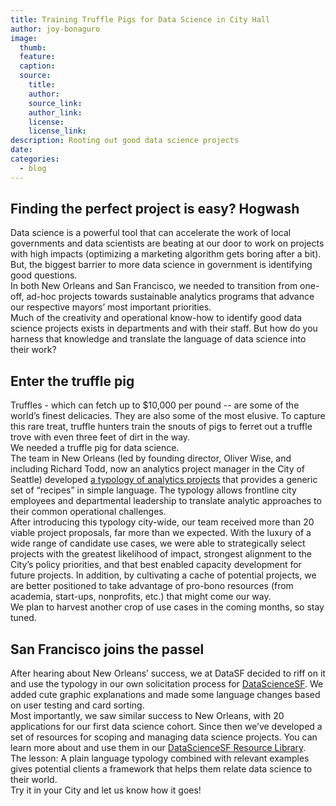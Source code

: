 ```yaml
---
title: Training Truffle Pigs for Data Science in City Hall
author: joy-bonaguro
image:
  thumb:
  feature:
  caption:
  source:
    title:
    author:
    source_link:
    author_link:
    license:
    license_link:
description: Rooting out good data science projects
date:
categories:
  - blog
---
```



## Finding the perfect project is easy? Hogwash

Data science is a powerful tool that can accelerate the work of local governments and data scientists are beating at our door to work on projects with high impacts (optimizing a marketing algorithm gets boring after a bit). But, the biggest barrier to more data science in government is identifying good questions.&nbsp;<br>In both New Orleans and San Francisco, we needed to transition from one-off, ad-hoc projects towards sustainable analytics programs that advance our respective mayors’ most important priorities.<br>Much of the creativity and operational know-how to identify good data science projects exists in departments and with their staff. But how do you harness that knowledge and translate the language of data science into their work?

## Enter the truffle pig

Truffles - which can fetch up to $10,000 per pound -- are some of the world’s finest delicacies. They are also some of the most elusive. To capture this rare treat, truffle hunters train the snouts of pigs to ferret out a truffle trove with even three feet of dirt in the way.<br>We needed a truffle pig for data science.<br>The team in New Orleans (led by founding director, Oliver Wise, and including Richard Todd, now an analytics project manager in the City of Seattle) developed [a typology of analytics projects](http://datadriven.nola.gov/nolalytics/) that provides a generic set of “recipes” in simple language. The typology allows frontline city employees and departmental leadership to translate analytic approaches to their common operational challenges.<br>After introducing this typology city-wide, our team received more than 20 viable project proposals, far more than we expected. With the luxury of a wide range of candidate use cases, we were able to strategically select projects with the greatest likelihood of impact, strongest alignment to the City’s policy priorities, and that best enabled capacity development for future projects. In addition, by cultivating a cache of potential projects, we are better positioned to take advantage of pro-bono resources (from academia, start-ups, nonprofits, etc.) that might come our way.<br>We plan to harvest another crop of use cases in the coming months, so stay tuned.

## San Francisco joins the passel

After hearing about New Orleans’ success, we at DataSF decided to riff on it and use the typology in our own solicitation process for [DataScienceSF](https://datasf.org/science/). We added cute graphic explanations and made some language changes based on user testing and card sorting.<br>Most importantly, we saw similar success to New Orleans, with 20 applications for our first data science cohort. Since then we’ve developed a set of resources for scoping and managing data science projects. You can learn more about and use them in our [DataScienceSF Resource Library](https://datasf.org/resources/datasciencesf/).<br>The lesson: A plain language typology combined with relevant examples gives potential clients a framework that helps them relate data science to their world.<br>Try it in your City and let us know how it goes!<br>&nbsp;